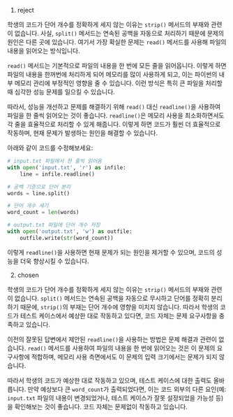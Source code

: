 1. reject

학생의 코드가 단어 개수를 정확하게 세지 않는 이유는 `strip()` 메서드의 부재와 관련이 없습니다. 사실, `split()` 메서드는 연속된 공백을 자동으로 처리하기 때문에 문제의 원인은 다른 곳에 있습니다. 여기서 가장 확실한 문제는 `read()` 메서드를 사용해 파일의 내용을 읽어오는 방식입니다.

`read()` 메서드는 기본적으로 파일의 내용을 한 번에 모든 줄을 읽어옵니다. 이렇게 하면 파일의 내용을 한꺼번에 처리하게 되어 메모리를 많이 사용하게 되고, 이는 파이썬의 내부 메모리 관리에 부정적인 영향을 줄 수 있습니다. 이런 방식은 특히 큰 파일을 처리할 때 심각한 성능 문제를 일으킬 수 있습니다.

따라서, 성능을 개선하고 문제를 해결하기 위해 `read()` 대신 `readline()`을 사용하여 파일을 한 줄씩 읽어오는 것이 좋습니다. `readline()`은 메모리 사용을 최소화하면서도 각 줄을 효율적으로 처리할 수 있게 해줍니다. 이렇게 하면 코드가 훨씬 더 효율적으로 작동하며, 현재 문제가 발생하는 원인을 해결할 수 있습니다.

아래와 같이 코드를 수정해보세요:

```python
# input.txt 파일에서 한 줄씩 읽어옴
with open('input.txt', 'r') as infile:
    line = infile.readline()

# 공백 기준으로 단어 분리
words = line.split()

# 단어 개수 세기
word_count = len(words)

# output.txt 파일에 단어 개수 저장
with open('output.txt', 'w') as outfile:
    outfile.write(str(word_count))
```

이렇게 `readline()`을 사용하면 현재 문제가 되는 원인을 제거할 수 있으며, 코드의 성능을 더욱 향상시킬 수 있습니다.

2. chosen

학생의 코드가 단어 개수를 정확하게 세지 않는 이유는 `strip()` 메서드의 부재와 관련이 없습니다. `split()` 메서드는 연속된 공백을 자동으로 무시하고 단어를 정확히 분리하기 때문에, `strip()`의 부재는 단어 개수에 영향을 미치지 않습니다. 따라서 학생의 코드가 테스트 케이스에서 예상한 대로 작동하고 있다면, 코드 자체는 문제 요구사항을 충족하고 있습니다.

이전의 잘못된 답변에서 제안된 `readline()`을 사용하는 방법은 문제 해결과 관련이 없습니다. `read()` 메서드를 사용하여 파일의 내용을 한 번에 읽어오는 것은 이 문제의 요구사항에 적합하며, 메모리 사용 측면에서도 이 문제의 입력 크기에서는 문제가 되지 않습니다.

따라서 학생의 코드가 예상한 대로 작동하고 있으며, 테스트 케이스에 대한 출력도 올바릅니다. 만약 예상보다 큰 `word_count`가 출력되었다면, 이는 코드 외부의 다른 요인(예: `input.txt` 파일의 내용이 변경되었거나, 테스트 케이스가 잘못 설정되었을 가능성 등)을 확인해보는 것이 좋습니다. 코드 자체는 문제없이 작동하고 있습니다.
